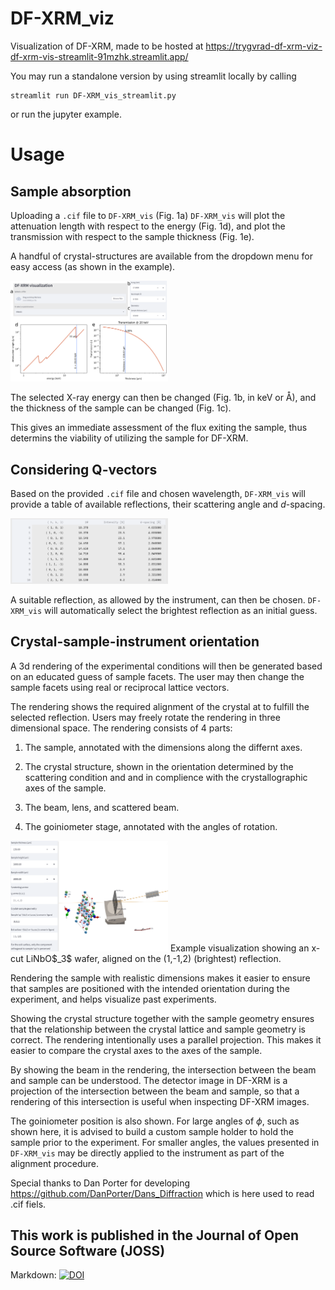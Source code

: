 # DF-XRM_viz
Visualization of DF-XRM, made to be hosted at https://trygvrad-df-xrm-viz-df-xrm-vis-streamlit-91mzhk.streamlit.app/

You may run a standalone version by using streamlit locally by calling
```
streamlit run DF-XRM_vis_streamlit.py
```
or run the jupyter example.
 
# Usage

Sample absorption
---------------------------

Uploading a `.cif` file to `DF-XRM_vis` (Fig. 1a) `DF-XRM_vis` will plot the attenuation length with respect to the energy (Fig. 1d), and plot the transmission with respect to the sample thickness (Fig. 1e).

A handful of crystal-structures are available from the dropdown menu for easy access (as shown in the example).

<img src="assets/figures_for_readme/df-xrm_1.png" width=50%>

The selected X-ray energy can then be changed (Fig. 1b, in keV or Å), and
the thickness of the sample can be changed (Fig. 1c).

This gives an immediate assessment of the flux exiting the sample, thus determins the viability of utilizing the sample for DF-XRM.

Considering Q-vectors
---------------------

Based on the provided `.cif` file and chosen wavelength, `DF-XRM_vis` will provide a table of available reflections, their scattering angle and *d*-spacing.

<img src="assets/figures_for_readme/df-xrm_2.png" width=50%>

A suitable reflection, as allowed by the instrument, can then be chosen. `DF-XRM_vis` will automatically select the brightest reflection as an initial guess.

Crystal-sample-instrument orientation
-------------------------------------

A 3d rendering of the experimental conditions will then be generated based on an educated guess of sample facets. The user may then change the sample facets using real or reciprocal lattice vectors.

The rendering shows the required alignment of the crystal at to fulfill the selected reflection. Users may freely rotate the rendering in three dimensional space. The rendering consists of 4 parts:

1. The sample, annotated with the dimensions along the differnt axes.

2. The crystal structure, shown in the orientation determined by the scattering condition and and in complience with the crystallographic axes of the sample.

3. The beam, lens, and scattered beam.

4. The goiniometer stage, annotated with the angles of rotation.

<img src="assets/figures_for_readme/df-xrm_3.png" width=50%>
Example visualization showing an x-cut LiNbO$_3$ wafer, aligned on the (1,-1,2) (brightest) reflection.

Rendering the sample with realistic dimensions makes it easier to ensure that samples are positioned with the intended orientation during the experiment, and helps visualize past experiments. 

Showing the crystal structure together with the sample geometry ensures that the relationship between the crystal lattice and sample geometry is correct. The rendering intentionally uses a parallel projection. 
This makes it easier to compare the crystal axes to the axes of the sample. 

By showing the beam in the rendering, the intersection between the beam and sample can be understood. The detector image in DF-XRM is a projection of the intersection between the beam and sample, so that a rendering of this intersection is useful when inspecting DF-XRM images. 

The goiniometer position is also shown. For large angles of $\phi$, such as shown here, it is advised to build a custom sample holder to hold the sample prior to the experiment. For smaller angles, the values presented in `DF-XRM_vis` may be directly applied to the instrument as part of the alignment procedure.



Special thanks to Dan Porter for developing https://github.com/DanPorter/Dans_Diffraction which is here used to read .cif fiels. 

This work is published in the Journal of Open Source Software (JOSS)
---------------------------------------------------------------------
Markdown:
[![DOI](https://joss.theoj.org/papers/10.21105/joss.05177/status.svg)](https://doi.org/10.21105/joss.05177)

